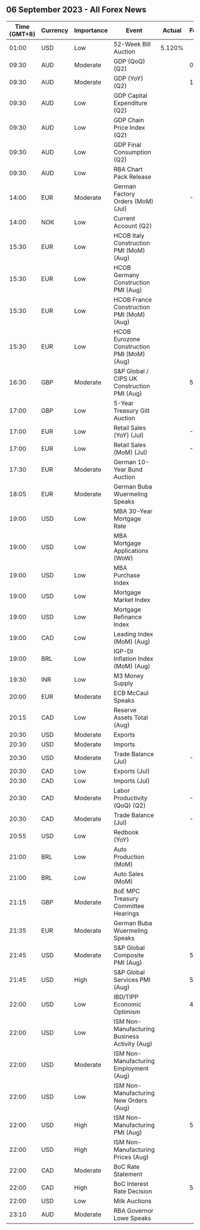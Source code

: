 ## 06 September 2023 - All Forex News

| Time (GMT+8) | Currency | Importance | Event | Actual | Forecast | Previous |
|------|----------|------------|-------|--------|----------|----------|
| 01:00 | USD | Low | 52-Week Bill Auction | 5.120% |  | 5.060% |
| 09:30 | AUD | Moderate | GDP (QoQ) (Q2) |  | 0.3% | 0.2% |
| 09:30 | AUD | Moderate | GDP (YoY) (Q2) |  | 1.7% | 2.3% |
| 09:30 | AUD | Low | GDP Capital Expenditure (Q2) |  |  | 1.8% |
| 09:30 | AUD | Low | GDP Chain Price Index (Q2) |  |  | 1.8% |
| 09:30 | AUD | Low | GDP Final Consumption (Q2) |  |  | 0.2% |
| 09:30 | AUD | Low | RBA Chart Pack Release |  |  |  |
| 14:00 | EUR | Moderate | German Factory Orders (MoM) (Jul) |  | -4.0% | 7.0% |
| 14:00 | NOK | Low | Current Account (Q2) |  |  | 279.7B |
| 15:30 | EUR | Low | HCOB Italy Construction PMI (MoM) (Aug) |  |  | 48.0 |
| 15:30 | EUR | Low | HCOB Germany Construction PMI (Aug) |  |  | 41.0 |
| 15:30 | EUR | Low | HCOB France Construction PMI (MoM) (Aug) |  |  | 42.9 |
| 15:30 | EUR | Low | HCOB Eurozone Construction PMI (MoM) (Aug) |  |  | 43.5 |
| 16:30 | GBP | Moderate | S&P Global / CIPS UK Construction PMI (Aug) |  | 50.7 | 51.7 |
| 17:00 | GBP | Low | 5-Year Treasury Gilt Auction |  |  | 4.575% |
| 17:00 | EUR | Low | Retail Sales (YoY) (Jul) |  | -1.2% | -1.4% |
| 17:00 | EUR | Low | Retail Sales (MoM) (Jul) |  | -0.2% | -0.3% |
| 17:30 | EUR | Moderate | German 10-Year Bund Auction |  |  | 2.460% |
| 18:05 | EUR | Moderate | German Buba Wuermeling Speaks |  |  |  |
| 19:00 | USD | Low | MBA 30-Year Mortgage Rate |  |  | 7.31% |
| 19:00 | USD | Low | MBA Mortgage Applications (WoW) |  |  | 2.3% |
| 19:00 | USD | Low | MBA Purchase Index |  |  | 144.9 |
| 19:00 | USD | Low | Mortgage Market Index |  |  | 189.0 |
| 19:00 | USD | Low | Mortgage Refinance Index |  |  | 407.1 |
| 19:00 | CAD | Low | Leading Index (MoM) (Aug) |  |  | 0.00% |
| 19:00 | BRL | Low | IGP-DI Inflation Index (MoM) (Aug) |  |  | -0.40% |
| 19:30 | INR | Low | M3 Money Supply |  |  | 10.9% |
| 20:00 | EUR | Moderate | ECB McCaul Speaks |  |  |  |
| 20:15 | CAD | Low | Reserve Assets Total (Aug) |  |  | 114,512.0B |
| 20:30 | USD | Moderate | Exports |  |  | 247.50B |
| 20:30 | USD | Moderate | Imports |  |  | 313.00B |
| 20:30 | USD | Moderate | Trade Balance (Jul) |  | -68.00B | -65.50B |
| 20:30 | CAD | Low | Exports (Jul) |  |  | 60.70B |
| 20:30 | CAD | Low | Imports (Jul) |  |  | 64.43B |
| 20:30 | CAD | Moderate | Labor Productivity (QoQ) (Q2) |  | -0.1% | -0.6% |
| 20:30 | CAD | Moderate | Trade Balance (Jul) |  | -3.63B | -3.73B |
| 20:55 | USD | Low | Redbook (YoY) |  |  | 4.2% |
| 21:00 | BRL | Low | Auto Production (MoM) |  |  | -3.3% |
| 21:00 | BRL | Low | Auto Sales (MoM) |  |  | 19.0% |
| 21:15 | GBP | Moderate | BoE MPC Treasury Committee Hearings |  |  |  |
| 21:35 | EUR | Moderate | German Buba Wuermeling Speaks |  |  |  |
| 21:45 | USD | Moderate | S&P Global Composite PMI (Aug) |  | 50.4 | 52.0 |
| 21:45 | USD | High | S&P Global Services PMI (Aug) |  | 51.0 | 52.3 |
| 22:00 | USD | Low | IBD/TIPP Economic Optimism |  | 41.1 | 40.3 |
| 22:00 | USD | Low | ISM Non-Manufacturing Business Activity (Aug) |  |  | 57.1 |
| 22:00 | USD | Moderate | ISM Non-Manufacturing Employment (Aug) |  |  | 50.7 |
| 22:00 | USD | Low | ISM Non-Manufacturing New Orders (Aug) |  |  | 55.0 |
| 22:00 | USD | High | ISM Non-Manufacturing PMI (Aug) |  | 52.5 | 52.7 |
| 22:00 | USD | High | ISM Non-Manufacturing Prices (Aug) |  |  | 56.8 |
| 22:00 | CAD | Moderate | BoC Rate Statement |  |  |  |
| 22:00 | CAD | High | BoC Interest Rate Decision |  | 5.00% | 5.00% |
| 22:00 | USD | Low | Milk Auctions |  |  | 2,875.0 |
| 23:10 | AUD | Moderate | RBA Governor Lowe Speaks |  |  |  |
